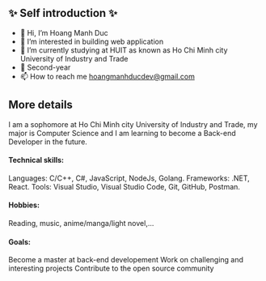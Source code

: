 
## :sparkles: Self introduction :sparkles:
- 👋 Hi, I’m Hoang Manh Duc
- 👀 I’m interested in building web application
- 🌱 I’m currently studying at HUIT as known as Ho Chi Minh city University of Industry and Trade
- :school: Second-year
- 📫 How to reach me hoangmanhducdev@gmail.com

## More details
I am a sophomore at Ho Chi Minh city University of Industry and Trade, my major is Computer Science and I am learning to become a Back-end Developer in the future.

#### Technical skills:
Languages: C/C++, C#, JavaScript, NodeJs, Golang.
Frameworks: .NET, React.
Tools: Visual Studio, Visual Studio Code, Git, GitHub, Postman.
#### Hobbies:
Reading, music, anime/manga/light novel,...
#### Goals:
Become a master at back-end developement 
Work on challenging and interesting projects
Contribute to the open source community
